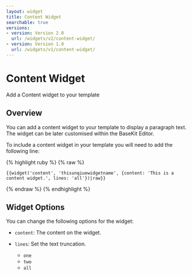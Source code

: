 ```yaml
---
layout: widget
title: Content Widget
searchable: true
versions:
- version: Version 2.0
  url: /widgets/v2/content-widget/
- version: Version 1.0
  url: /widgets/v1/content-widget/
---
```


# Content Widget

Add a Content widget to your template

## Overview

You can add a content widget to your template to display a paragraph text. The widget can be later customised within the BaseKit Editor. 

To include a content widget in your template you will need to add the following line:

{% highlight ruby %}
{% raw %}

	{{widget('content', 'thisunqiuewidgetname', {content: 'This is a content widget.', lines: 'all'})|raw}}

{% endraw %}
{% endhighlight %}

## Widget Options

You can change the following options for the widget:

* ```content```: The content on the widget.

* ```lines```: Set the text truncation.

  * ```one```
  * ```two```
  * ```all```
